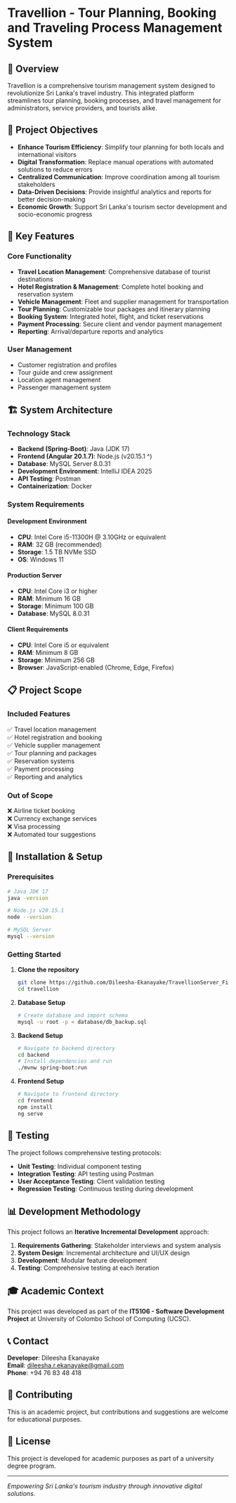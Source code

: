 # Travellion - Tour Planning, Booking and Traveling Process Management System

## 🌴 Overview

Travellion is a comprehensive tourism management system designed to revolutionize Sri Lanka's travel industry. This integrated platform streamlines tour planning, booking processes, and travel management for administrators, service providers, and tourists alike.

## 🎯 Project Objectives

- **Enhance Tourism Efficiency**: Simplify tour planning for both locals and international visitors
- **Digital Transformation**: Replace manual operations with automated solutions to reduce errors
- **Centralized Communication**: Improve coordination among all tourism stakeholders
- **Data-Driven Decisions**: Provide insightful analytics and reports for better decision-making
- **Economic Growth**: Support Sri Lanka's tourism sector development and socio-economic progress

## 🚀 Key Features

### Core Functionality
- **Travel Location Management**: Comprehensive database of tourist destinations
- **Hotel Registration & Management**: Complete hotel booking and reservation system
- **Vehicle Management**: Fleet and supplier management for transportation
- **Tour Planning**: Customizable tour packages and itinerary planning
- **Booking System**: Integrated hotel, flight, and ticket reservations
- **Payment Processing**: Secure client and vendor payment management
- **Reporting**: Arrival/departure reports and analytics

### User Management
- Customer registration and profiles
- Tour guide and crew assignment
- Location agent management
- Passenger management system

## 🏗️ System Architecture

### Technology Stack
- **Backend (Spring-Boot)**: Java (JDK 17)
- **Frontend (Angular 20.1.7)**: Node.js (v20.15.1 ^)
- **Database**: MySQL Server 8.0.31
- **Development Environment**: IntelliJ IDEA 2025
- **API Testing**: Postman
- **Containerization**: Docker

### System Requirements

#### Development Environment
- **CPU**: Intel Core i5-11300H @ 3.10GHz or equivalent
- **RAM**: 32 GB (recommended)
- **Storage**: 1.5 TB NVMe SSD
- **OS**: Windows 11

#### Production Server
- **CPU**: Intel Core i3 or higher
- **RAM**: Minimum 16 GB
- **Storage**: Minimum 100 GB
- **Database**: MySQL 8.0.31

#### Client Requirements
- **CPU**: Intel Core i5 or equivalent
- **RAM**: Minimum 8 GB
- **Storage**: Minimum 256 GB
- **Browser**: JavaScript-enabled (Chrome, Edge, Firefox)

## 📋 Project Scope

### Included Features
✅ Travel location management  
✅ Hotel registration and booking  
✅ Vehicle supplier management  
✅ Tour planning and packages  
✅ Reservation systems  
✅ Payment processing  
✅ Reporting and analytics

### Out of Scope
❌ Airline ticket booking  
❌ Currency exchange services  
❌ Visa processing  
❌ Automated tour suggestions

## 🔧 Installation & Setup

### Prerequisites
```bash
# Java JDK 17
java -version

# Node.js v20.15.1
node --version

# MySQL Server
mysql --version
```

### Getting Started
1. **Clone the repository**
   ```bash
   git clone https://github.com/Dileesha-Ekanayake/TravellionServer_Final-Project
   cd travellion
   ```

2. **Database Setup**
   ```bash
   # Create database and import schema
   mysql -u root -p < database/db_backup.sql
   ```

3. **Backend Setup**
   ```bash
   # Navigate to backend directory
   cd backend
   # Install dependencies and run
   ./mvnw spring-boot:run
   ```

4. **Frontend Setup**
   ```bash
   # Navigate to frontend directory
   cd frontend
   npm install
   ng serve
   ```

## 🧪 Testing

The project follows comprehensive testing protocols:
- **Unit Testing**: Individual component testing
- **Integration Testing**: API testing using Postman
- **User Acceptance Testing**: Client validation testing
- **Regression Testing**: Continuous testing during development

## 📊 Development Methodology

This project follows an **Iterative Incremental Development** approach:
1. **Requirements Gathering**: Stakeholder interviews and system analysis
2. **System Design**: Incremental architecture and UI/UX design
3. **Development**: Modular feature development
4. **Testing**: Comprehensive testing at each iteration

## 🎓 Academic Context

This project was developed as part of the **IT5106 - Software Development Project** at University of Colombo School of Computing (UCSC).

## 📞 Contact

**Developer**: Dileesha Ekanayake  
**Email**: dileesha.r.ekanayake@gmail.com  
**Phone**: +94 76 83 48 418

## 🤝 Contributing

This is an academic project, but contributions and suggestions are welcome for educational purposes.

## 📄 License

This project is developed for academic purposes as part of a university degree program.

---

*Empowering Sri Lanka's tourism industry through innovative digital solutions.*
